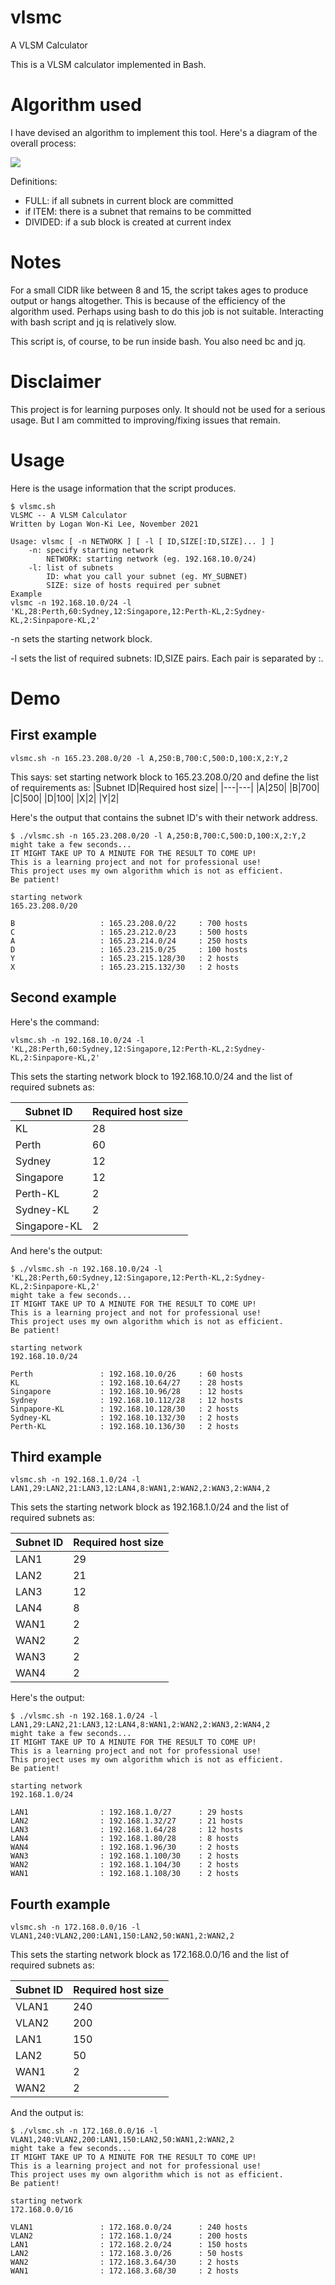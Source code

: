 # vlsmc
A VLSM Calculator

This is a VLSM calculator implemented in Bash.

# Algorithm used

I have devised an algorithm to implement this tool. Here's a diagram of the overall process:

![](https://github.com/gunitinug/vlsmc/blob/main/vlsm%20diagram.png?raw=true)

Definitions:
- FULL: if all subnets in current block are committed 
- if ITEM: there is a subnet that remains to be committed
- DIVIDED: if a sub block is created at current index

# Notes
For a small CIDR like between 8 and 15, the script takes ages to produce output or hangs altogether. This is because of the efficiency of the algorithm used. Perhaps using bash to do this job is not suitable. Interacting with bash script and jq is relatively slow.

This script is, of course, to be run inside bash. You also need bc and jq.

# Disclaimer
This project is for learning purposes only. It should not be used for a serious usage. But I am committed to improving/fixing issues that remain.

# Usage

Here is the usage information that the script produces.
```
$ vlsmc.sh 
VLSMC -- A VLSM Calculator
Written by Logan Won-Ki Lee, November 2021

Usage: vlsmc [ -n NETWORK ] [ -l [ ID,SIZE[:ID,SIZE]... ] ]
	-n: specify starting network
		NETWORK: starting network (eg. 192.168.10.0/24)
	-l: list of subnets
		ID: what you call your subnet (eg. MY_SUBNET)
		SIZE: size of hosts required per subnet
Example
vlsmc -n 192.168.10.0/24 -l 'KL,28:Perth,60:Sydney,12:Singapore,12:Perth-KL,2:Sydney-KL,2:Sinpapore-KL,2'
```
-n sets the starting network block.

-l sets the list of required subnets: ID,SIZE pairs. Each pair is separated by :.

# Demo

## First example
`vlsmc.sh -n 165.23.208.0/20 -l A,250:B,700:C,500:D,100:X,2:Y,2`

This says: set starting network block to 165.23.208.0/20 and define the list of requirements as:
|Subnet ID|Required host size|
|---|---|
|A|250|
|B|700|
|C|500|
|D|100|
|X|2|
|Y|2|

Here's the output that contains the subnet ID's with their network address.

```
$ ./vlsmc.sh -n 165.23.208.0/20 -l A,250:B,700:C,500:D,100:X,2:Y,2
might take a few seconds...
IT MIGHT TAKE UP TO A MINUTE FOR THE RESULT TO COME UP!
This is a learning project and not for professional use!
This project uses my own algorithm which is not as efficient.
Be patient!

starting network
165.23.208.0/20

B                   : 165.23.208.0/22     : 700 hosts      
C                   : 165.23.212.0/23     : 500 hosts      
A                   : 165.23.214.0/24     : 250 hosts      
D                   : 165.23.215.0/25     : 100 hosts      
Y                   : 165.23.215.128/30   : 2 hosts        
X                   : 165.23.215.132/30   : 2 hosts   
```

## Second example
Here's the command:

`vlsmc.sh -n 192.168.10.0/24 -l 'KL,28:Perth,60:Sydney,12:Singapore,12:Perth-KL,2:Sydney-KL,2:Sinpapore-KL,2'`

This sets the starting network block to 192.168.10.0/24 and the list of required subnets as:

|Subnet ID|Required host size|
|---|---|
|KL|28|
|Perth|60|
|Sydney|12|
|Singapore|12|
|Perth-KL|2|
|Sydney-KL|2|
|Singapore-KL|2|

And here's the output:

```
$ ./vlsmc.sh -n 192.168.10.0/24 -l 'KL,28:Perth,60:Sydney,12:Singapore,12:Perth-KL,2:Sydney-KL,2:Sinpapore-KL,2'
might take a few seconds...
IT MIGHT TAKE UP TO A MINUTE FOR THE RESULT TO COME UP!
This is a learning project and not for professional use!
This project uses my own algorithm which is not as efficient.
Be patient!

starting network
192.168.10.0/24

Perth               : 192.168.10.0/26     : 60 hosts       
KL                  : 192.168.10.64/27    : 28 hosts       
Singapore           : 192.168.10.96/28    : 12 hosts       
Sydney              : 192.168.10.112/28   : 12 hosts       
Sinpapore-KL        : 192.168.10.128/30   : 2 hosts        
Sydney-KL           : 192.168.10.132/30   : 2 hosts        
Perth-KL            : 192.168.10.136/30   : 2 hosts     
```

## Third example
`vlsmc.sh -n 192.168.1.0/24 -l LAN1,29:LAN2,21:LAN3,12:LAN4,8:WAN1,2:WAN2,2:WAN3,2:WAN4,2`

This sets the starting network block as 192.168.1.0/24 and the list of required subnets as:

|Subnet ID|Required host size|
|---|---|
|LAN1|29|
|LAN2|21|
|LAN3|12|
|LAN4|8|
|WAN1|2|
|WAN2|2|
|WAN3|2|
|WAN4|2|

Here's the output:

```
$ ./vlsmc.sh -n 192.168.1.0/24 -l LAN1,29:LAN2,21:LAN3,12:LAN4,8:WAN1,2:WAN2,2:WAN3,2:WAN4,2
might take a few seconds...
IT MIGHT TAKE UP TO A MINUTE FOR THE RESULT TO COME UP!
This is a learning project and not for professional use!
This project uses my own algorithm which is not as efficient.
Be patient!

starting network
192.168.1.0/24

LAN1                : 192.168.1.0/27      : 29 hosts       
LAN2                : 192.168.1.32/27     : 21 hosts       
LAN3                : 192.168.1.64/28     : 12 hosts       
LAN4                : 192.168.1.80/28     : 8 hosts        
WAN4                : 192.168.1.96/30     : 2 hosts        
WAN3                : 192.168.1.100/30    : 2 hosts        
WAN2                : 192.168.1.104/30    : 2 hosts        
WAN1                : 192.168.1.108/30    : 2 hosts 
```

## Fourth example
`vlsmc.sh -n 172.168.0.0/16 -l VLAN1,240:VLAN2,200:LAN1,150:LAN2,50:WAN1,2:WAN2,2`

This sets the starting network block as 172.168.0.0/16 and the list of required subnets as:

|Subnet ID|Required host size|
|---|---|
|VLAN1|240|
|VLAN2|200|
|LAN1|150|
|LAN2|50|
|WAN1|2|
|WAN2|2|

And the output is:

```
$ ./vlsmc.sh -n 172.168.0.0/16 -l VLAN1,240:VLAN2,200:LAN1,150:LAN2,50:WAN1,2:WAN2,2
might take a few seconds...
IT MIGHT TAKE UP TO A MINUTE FOR THE RESULT TO COME UP!
This is a learning project and not for professional use!
This project uses my own algorithm which is not as efficient.
Be patient!

starting network
172.168.0.0/16

VLAN1               : 172.168.0.0/24      : 240 hosts      
VLAN2               : 172.168.1.0/24      : 200 hosts      
LAN1                : 172.168.2.0/24      : 150 hosts      
LAN2                : 172.168.3.0/26      : 50 hosts       
WAN2                : 172.168.3.64/30     : 2 hosts        
WAN1                : 172.168.3.68/30     : 2 hosts  
```
